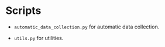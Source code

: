 # Scripts

- `automatic_data_collection.py` for automatic data collection.

- `utils.py` for utilities.

